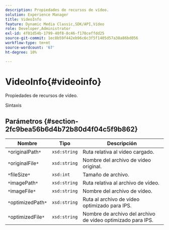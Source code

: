 ```yaml
---
description: Propiedades de recursos de vídeo.
solution: Experience Manager
title: VideoInfo
feature: Dynamic Media Classic,SDK/API,Vídeo
role: Developer,Administrator
exl-id: 4f01d54b-1799-40f8-8c46-f170ceffdd25
source-git-commit: 1ec8b59f442eb96c6c3f5f1405d57a38a86bd056
workflow-type: tm+mt
source-wordcount: '67'
ht-degree: 10%

---
```


# VideoInfo{#videoinfo}

Propiedades de recursos de vídeo.

Sintaxis

## Parámetros {#section-2fc9bea56b6d4b72b80d4f04c5f9b862}

| Nombre | Tipo | Descripción |
|---|---|---|
| `*`originalPath`*` | `xsd:string` | Ruta relativa al vídeo cargado. |
| `*`originalFile`*` | `xsd:string` | Nombre del archivo de vídeo original. |
| `*`fileSize`*` | `xsd:int` | Tamaño de archivo. |
| `*`imagePath`*` | `xsd:string` | Ruta relativa al archivo de vídeo. |
| `*`imageFile`*` | `xsd:string` | Nombre del archivo de vídeo. |
| `*`optimizedPath`*` | `xsd:string` | Ruta al archivo de vídeo optimizado para IPS. |
| `*`optimizedFile`*` | `xsd:string` | Nombre de archivo del archivo de vídeo optimizado para IPS. |

